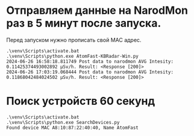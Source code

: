    
# Отправляем данные на NarodMon раз в 5 минут после запуска.
Перед запуском нужно прописать свой MAC адрес.

```
.\venv\Scripts\activate.bat
.\venv\Scripts\python.exe AtomFast-KBRadar-Win.py 
2024-06-26 16:58:18.811749 Post data to narodmon AVG Intesity: 0.11425374493002892 μSv/h. Result: <Response [200]>
2024-06-26 17:03:19.068444 Post data to narodmon AVG Intesity: 0.11868042484024502 μSv/h. Result: <Response [200]>
```

# Поиск устройств 60 секунд

```
.\venv\Scripts\activate.bat
.\venv\Scripts\python.exe SearchDevices.py 
Found device MAC A8:10:87:22:40:40, Name AtomFast 
```

